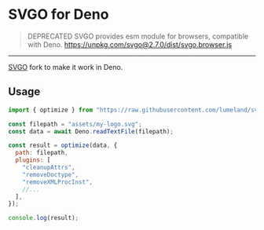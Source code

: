 # SVGO for Deno

> DEPRECATED
> SVGO provides esm module for browsers, compatible with Deno.
> https://unpkg.com/svgo@2.7.0/dist/svgo.browser.js

---

[SVGO](https://github.com/svg/svgo) fork to make it work in Deno.

## Usage

```js
import { optimize } from "https://raw.githubusercontent.com/lumeland/svgo/deno/mod.js";

const filepath = "assets/my-logo.svg";
const data = await Deno.readTextFile(filepath);

const result = optimize(data, {
  path: filepath,
  plugins: [
    "cleanupAttrs",
    "removeDoctype",
    "removeXMLProcInst",
    //...
  ],
});

console.log(result);
```
